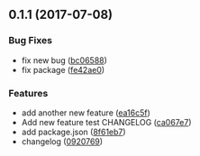 
<a name="0.1.1"></a>
## 0.1.1 (2017-07-08)


### Bug Fixes

* fix new bug ([bc06588](https://github.com/vglltforevr/game-of-life/commit/bc06588))
* fix package ([fe42ae0](https://github.com/vglltforevr/game-of-life/commit/fe42ae0))


### Features

* add another new feature ([ea16c5f](https://github.com/vglltforevr/game-of-life/commit/ea16c5f))
* Add new feature test CHANGELOG ([ca067e7](https://github.com/vglltforevr/game-of-life/commit/ca067e7))
* add package.json ([8f61eb7](https://github.com/vglltforevr/game-of-life/commit/8f61eb7))
* changelog ([0920769](https://github.com/vglltforevr/game-of-life/commit/0920769))



